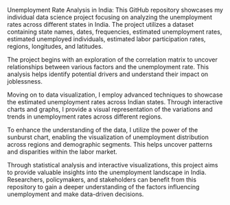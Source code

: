 Unemployment Rate Analysis in India: This GitHub repository showcases my individual data science project focusing on analyzing the unemployment rates across different states in India. The project utilizes a dataset containing state names, dates, frequencies, estimated unemployment rates, estimated unemployed individuals, estimated labor participation rates, regions, longitudes, and latitudes.

The project begins with an exploration of the correlation matrix to uncover relationships between various factors and the unemployment rate. This analysis helps identify potential drivers and understand their impact on joblessness.

Moving on to data visualization, I employ advanced techniques to showcase the estimated unemployment rates across Indian states. Through interactive charts and graphs, I provide a visual representation of the variations and trends in unemployment rates across different regions.

To enhance the understanding of the data, I utilize the power of the sunburst chart, enabling the visualization of unemployment distribution across regions and demographic segments. This helps uncover patterns and disparities within the labor market.

Through statistical analysis and interactive visualizations, this project aims to provide valuable insights into the unemployment landscape in India. Researchers, policymakers, and stakeholders can benefit from this repository to gain a deeper understanding of the factors influencing unemployment and make data-driven decisions.
